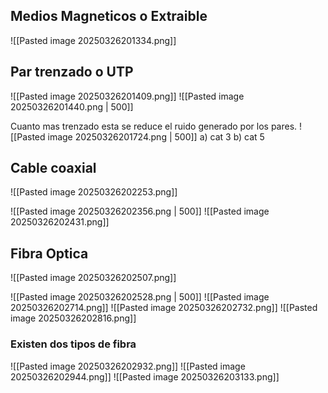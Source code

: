 
## Medios Magneticos o Extraible

![[Pasted image 20250326201334.png]]

## Par trenzado o UTP

![[Pasted image 20250326201409.png]]
![[Pasted image 20250326201440.png | 500]]

Cuanto mas trenzado esta se reduce el ruido generado por los pares.
![[Pasted image 20250326201724.png | 500]]
a) cat 3
b) cat 5

## Cable coaxial

![[Pasted image 20250326202253.png]]

![[Pasted image 20250326202356.png | 500]]
![[Pasted image 20250326202431.png]]

## Fibra Optica

![[Pasted image 20250326202507.png]]

![[Pasted image 20250326202528.png | 500]]
![[Pasted image 20250326202714.png]]
![[Pasted image 20250326202732.png]]
![[Pasted image 20250326202816.png]]
### Existen dos tipos de fibra
![[Pasted image 20250326202932.png]]
![[Pasted image 20250326202944.png]]
![[Pasted image 20250326203133.png]]

